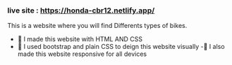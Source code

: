 ### live site : https://honda-cbr12.netlify.app/

This is a website where you will find Differents types of bikes.

- 🔭 I made this website with HTML AND CSS 
- 🌱 I used bootstrap and plain CSS to deign this website visually 
-🌱 I also made this website responsive for all devices
